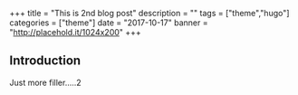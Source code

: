 +++
title = "This is 2nd blog post"
description = ""
tags = ["theme","hugo"]
categories = ["theme"]
date = "2017-10-17"
banner = "http://placehold.it/1024x200"
+++


## Introduction

Just more filler.....2
